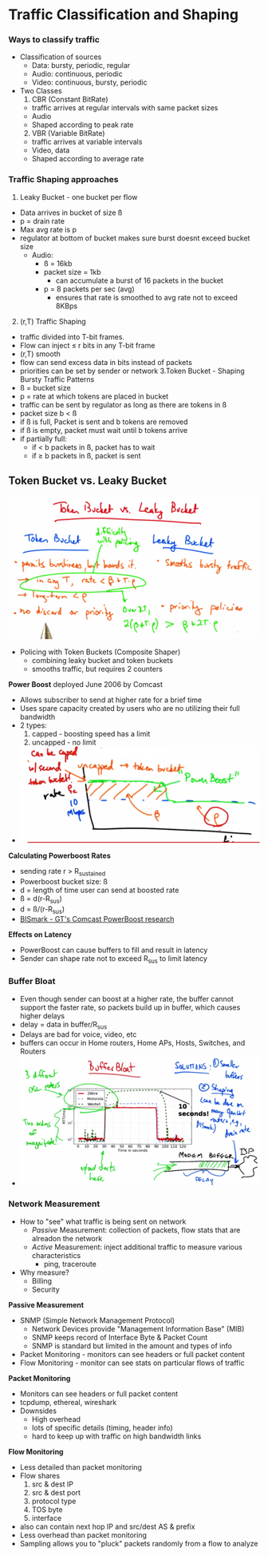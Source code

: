 # Traffic Classification and Shaping

### Ways to classify traffic

* Classification of sources
  * Data: bursty, periodic, regular
  * Audio: continuous, periodic
  * Video: continuous, bursty, periodic
* Two Classes
  1. CBR (Constant BitRate)
    * traffic arrives at regular intervals with same packet sizes
    * Audio
    * Shaped according to peak rate
  2. VBR (Variable BitRate)
    * traffic arrives at variable intervals
    * Video, data
    * Shaped according to average rate

### Traffic Shaping approaches

1. Leaky Bucket - one bucket per flow
  * Data arrives in bucket of size ß
  * p = drain rate
  * Max avg rate is p
  * regulator at bottom of bucket makes sure burst doesnt exceed bucket size
    * Audio:
      * ß = 16kb
      * packet size = 1kb
        * can accumulate a burst of 16 packets in the bucket
      * p = 8 packets per sec (avg)
        * ensures that rate is smoothed to avg rate not to exceed 8KBps
2.  (r,T) Traffic Shaping
  * traffic divided into T-bit frames.
  * Flow can inject ≤ r bits in any T-bit frame
  * (r,T) smooth
  * flow can send excess data in bits instead of packets 
  * priorities can be set by sender or network
3.Token Bucket - Shaping Bursty Traffic Patterns
  * ß = bucket size
  * p = rate at which tokens are placed in bucket
  * traffic can be sent by regulator as long as there are tokens in ß
  * packet size b < ß
  * if ß is full, Packet is sent and b tokens are removed
  * if ß is empty, packet must wait until b tokens arrive
  * if partially full:
    * if < b packets in ß, packet has to wait
    * if ≥ b packets in ß, packet is sent

## Token Bucket vs. Leaky Bucket

![tokenvsleaky](images/tvl.png)

* Policing with Token Buckets (Composite Shaper)
  * combining leaky bucket and token buckets
  * smooths traffic, but requires 2 counters

**Power Boost** deployed June 2006 by Comcast
* Allows subscriber to send at higher rate for a brief time
* Uses spare capacity created by users who are no utilizing their full bandwidth
* 2 types:
  1. capped - boosting speed has a limit
  2. uncapped - no limit
* ![Power Boost Buckets](images/powerboost.png)

**Calculating Powerboost Rates**
* sending rate r > R<sub>sustained</sub>
* Powerboost bucket size: ß
* d = length of time user can send at boosted rate
* ß = d(r-R<sub>sus</sub>)
* d = ß/(r-R<sub>sus</sub>)
* [BISmark - GT's Comcast PowerBoost research](http://projectbismark.net)

**Effects on Latency**
* PowerBoost can cause buffers to fill and result in latency
* Sender can shape rate not to exceed R<sub>sus</sub> to limit latency

### Buffer Bloat
* Even though sender can boost at a higher rate, the buffer cannot support the faster rate, so packets build up in buffer, which causes higher delays
* delay = data in buffer/R<sub>sus</sub>
* Delays are bad for voice, video, etc
* buffers can occur in Home routers, Home APs, Hosts, Switches, and Routers
* ![buffer bloat in home routers](images/bufferbloat.png)

### Network Measurement
* How to "see" what traffic is being sent on network
  * *Passive* Measurement: collection of packets, flow stats that are alreadon the network
  * *Active* Measurement: inject additional traffic to measure various characteristics
    * ping, traceroute
* Why measure?
  * Billing
  * Security

**Passive Measurement**
* SNMP (Simple Network Management Protocol)
  * Network Devices provide "Management Information Base" (MIB)
  * SNMP keeps record of Interface Byte & Packet Count
  * SNMP is standard but limited in the amount and types of info
* Packet Monitoring - monitors can see headers or full packet content
* Flow Monitoring - monitor can see stats on particular flows of traffic

**Packet Monitoring**
* Monitors can see headers or full packet content
* tcpdump, ethereal, wireshark
* Downsides
  * High overhead
  * lots of specific details (timing, header info)
  *  hard to keep up with traffic on high bandwidth links

**Flow Monitoring**
* Less detailed than packet monitoring
* Flow shares
  1. src & dest IP
  2. src & dest port
  3. protocol type
  4. TOS byte
  5. interface
* also can contain next hop IP and src/dest AS & prefix
* Less overhead than packet monitoring
* Sampling allows you to "pluck" packets randomly from a flow to analyze
